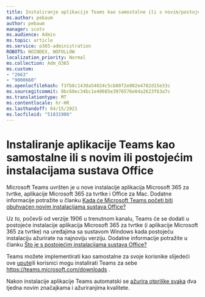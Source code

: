 ```yaml
---
title: Instaliranje aplikacije Teams kao samostalne ili s novim/postojećim instalacijama sustava Office
ms.author: pebaum
author: pebaum
manager: scotv
ms.audience: Admin
ms.topic: article
ms.service: o365-administration
ROBOTS: NOINDEX, NOFOLLOW
localization_priority: Normal
ms.collection: Adm_O365
ms.custom:
- "2663"
- "9000660"
ms.openlocfilehash: f3fb8c1430a54024c5cb00f2e002e4702d15e33c
ms.sourcegitcommit: 8bc60ec34bc1e40685e3976576e04a2623f63a7c
ms.translationtype: MT
ms.contentlocale: hr-HR
ms.lasthandoff: 04/15/2021
ms.locfileid: "51831906"
---
```

# <a name="installing-teams-as-standalone-or-with-new-or-existing-office-installations"></a>Instaliranje aplikacije Teams kao samostalne ili s novim ili postojećim instalacijama sustava Office

Microsoft Teams uvršten je  u nove instalacije aplikacija Microsoft 365 za tvrtke, aplikacije Microsoft 365 za tvrtke i Office za Mac. Dodatne informacije potražite u članku [Kada će Microsoft Teams početi biti obuhvaćen novim instalacijama sustava Office?](https://docs.microsoft.com/deployoffice/teams-install#when-will-microsoft-teams-start-being-included-with-new-installations-of-microsoft-365-apps)

Uz *to,* počevši od verzije 1906 u trenutnom kanalu, Teams će se dodati u postojeće instalacije aplikacija Microsoft 365 za tvrtke (i aplikacije Microsoft 365 za tvrtke) na uređajima sa sustavom Windows kada postojeću instalaciju ažurirate na najnoviju verziju. Dodatne informacije potražite u članku [Što je s postojećim instalacijama sustava Office?](https://docs.microsoft.com/deployoffice/teams-install#what-about-existing-installations-of-microsoft-365-apps)

Teams možete implementirati kao samostalne za svoje korisnike slijedeći ove [upute](https://docs.microsoft.com/MicrosoftTeams/msi-deployment)ili korisnici mogu instalirati Teams za sebe https://teams.microsoft.com/downloads .

Nakon instalacije aplikacije Teams automatski se [ažurira otprilike svaka](https://docs.microsoft.com/deployoffice/teams-install#feature-and-quality-updates-for-microsoft-teams) dva tjedna novim značajkama i ažuriranjima kvalitete. 

